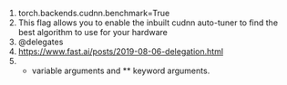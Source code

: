 1. torch.backends.cudnn.benchmark=True
2. This flag allows you to enable the inbuilt cudnn auto-tuner to find the best algorithm to use for your hardware
3. @delegates
4. https://www.fast.ai/posts/2019-08-06-delegation.html
5. * variable arguments and ** keyword arguments.

